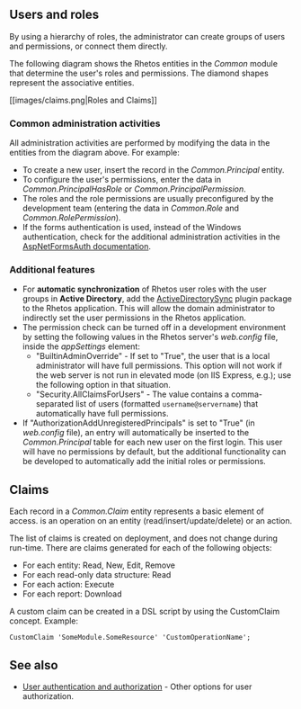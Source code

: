 ## Users and roles

By using a hierarchy of roles, the administrator can create groups of users and permissions, or connect them directly.

The following diagram shows the Rhetos entities in the *Common* module that determine the user's roles and permissions. The diamond shapes represent the associative entities.

[[images/claims.png|Roles and Claims]]

### Common administration activities

All administration activities are performed by modifying the data in the entities from the diagram above. For example:

* To create a new user, insert the record in the *Common.Principal* entity.
* To configure the user's permissions, enter the data in *Common.PrincipalHasRole* or *Common.PrincipalPermission*.
* The roles and the role permissions are usually preconfigured by the development team (entering the data in *Common.Role* and *Common.RolePermission*).
* If the forms authentication is used, instead of the Windows authentication, check for the additional administration activities in the [AspNetFormsAuth documentation](https://github.com/Rhetos/AspNetFormsAuth/blob/master/Readme.md).

### Additional features

* For **automatic synchronization** of Rhetos user roles with the user groups in **Active Directory**,
add the [ActiveDirectorySync](https://github.com/Rhetos/ActiveDirectorySync) plugin package to the Rhetos application. This will allow the domain administrator to indirectly set the user permissions in the Rhetos application.
* The permission check can be turned off in a development environment by setting the following values in the Rhetos server's *web.config* file, inside the *appSettings* element:
    * "BuiltinAdminOverride" - If set to "True", the user that is a local administrator will have full permissions. This option will not work if the web server is not run in elevated mode (on IIS Express, e.g.); use the following option in that situation.
    * "Security.AllClaimsForUsers" - The value contains a comma-separated list of users (formatted `username@servername`) that automatically have full permissions.
* If "AuthorizationAddUnregisteredPrincipals" is set to "True" (in *web.config* file), an entry will automatically be inserted to the *Common.Principal* table for each new user on the first login. This user will have no permissions by default, but the additional functionality can be developed to automatically add the initial roles or permissions.

## Claims

Each record in a *Common.Claim* entity represents a basic element of access. is an operation on an entity (read/insert/update/delete) or an action.

The list of claims is created on deployment, and does not change during run-time.
There are claims generated for each of the following objects:

* For each entity: Read, New, Edit, Remove
* For each read-only data structure: Read
* For each action: Execute
* For each report: Download

A custom claim can be created in a DSL script by using the CustomClaim concept. Example:

    CustomClaim 'SomeModule.SomeResource' 'CustomOperationName';

## See also

* [User authentication and authorization](https://github.com/Rhetos/Rhetos/wiki/User-authentication-and-authorization) - Other options for user authorization.
